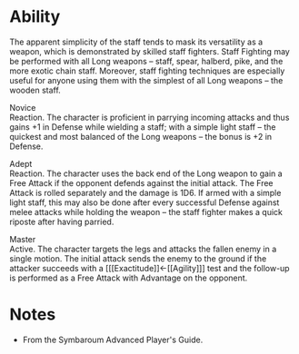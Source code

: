 # Ability
The apparent simplicity of the staff tends to mask its versatility as a weapon, which is demonstrated by skilled staff fighters. Staff Fighting may be performed with all Long weapons – staff, spear, halberd, pike, and the more exotic chain staff. Moreover, staff fighting techniques are especially useful for anyone using them with the simplest of all Long weapons – the wooden staff.

Novice<br>Reaction. The character is proficient in parrying incoming attacks and thus gains +1 in Defense while wielding a staff; with a simple light staff – the quickest and most balanced of the Long weapons – the bonus is +2 in Defense.

Adept<br>Reaction. The character uses the back end of the Long weapon to gain a Free Attack if the opponent defends against the initial attack. The Free Attack is rolled separately and the damage is 1D6. If armed with a simple light staff, this may also be done after every successful Defense against melee attacks while holding the weapon – the staff fighter makes a quick riposte after having parried.

Master<br>Active. The character targets the legs and attacks the fallen enemy in a single motion. The initial attack sends the enemy to the ground if the attacker succeeds with a \[[[Exactitude]]←[[Agility]]\] test and the follow-up is performed as a Free Attack with Advantage on the opponent.
# Notes
* From the Symbaroum Advanced Player's Guide.